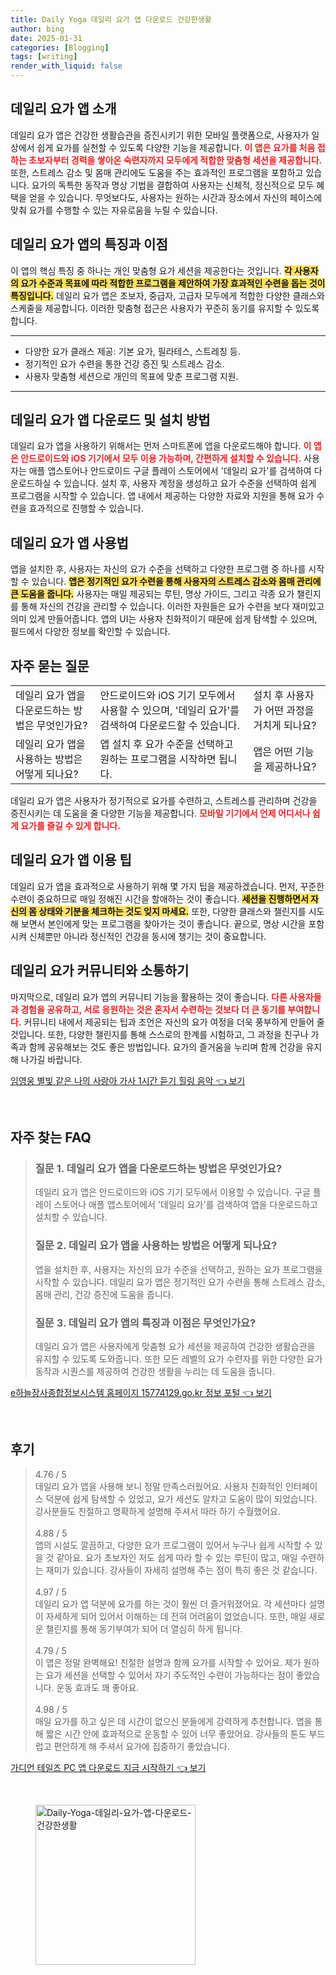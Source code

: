 ```yaml
---
title: Daily Yoga 데일리 요가 앱 다운로드 건강한생활
author: bing
date: 2025-01-31
categories: [Blogging]
tags: [writing]
render_with_liquid: false
---
```



<h2 id='데일리-요가-소개'>데일리 요가 앱 소개</h2>

<p>데일리 요가 앱은 건강한 생활습관을 증진시키기 위한 모바일 플랫폼으로, 사용자가 일상에서 쉽게 요가를 실천할 수 있도록 다양한 기능을 제공합니다. <b><span style="color: #ee2323;">이 앱은 요가를 처음 접하는 초보자부터 경력을 쌓아온 숙련자까지 모두에게 적합한 맞춤형 세션을 제공합니다.</span></b> 또한, 스트레스 감소 및 몸매 관리에도 도움을 주는 효과적인 프로그램을 포함하고 있습니다. 요가의 독특한 동작과 명상 기법을 결합하여 사용자는 신체적, 정신적으로 모두 혜택을 얻을 수 있습니다. 무엇보다도, 사용자는 원하는 시간과 장소에서 자신의 페이스에 맞춰 요가를 수행할 수 있는 자유로움을 누릴 수 있습니다.</p>

<h2 id='데일리-요가-특징'>데일리 요가 앱의 특징과 이점</h2>

<p>이 앱의 핵심 특징 중 하나는 개인 맞춤형 요가 세션을 제공한다는 것입니다. <b><span style="background-color: #ffe066;">각 사용자의 요가 수준과 목표에 따라 적합한 프로그램을 제안하여 가장 효과적인 수련을 돕는 것이 특징입니다.</span></b> 데일리 요가 앱은 초보자, 중급자, 고급자 모두에게 적합한 다양한 클래스와 스케줄을 제공합니다. 이러한 맞춤형 접근은 사용자가 꾸준히 동기를 유지할 수 있도록 합니다.</p>

<hr />

<ul>
    <li>다양한 요가 클래스 제공: 기본 요가, 필라테스, 스트레칭 등.</li>
    <li>정기적인 요가 수련을 통한 건강 증진 및 스트레스 감소.</li>
    <li>사용자 맞춤형 세션으로 개인의 목표에 맞춘 프로그램 지원.</li>
</ul>

<hr />

<h2 id='데일리-요가-다운로드'>데일리 요가 앱 다운로드 및 설치 방법</h2>

<p>데일리 요가 앱을 사용하기 위해서는 먼저 스마트폰에 앱을 다운로드해야 합니다. <b><span style="color: #ee2323;">이 앱은 안드로이드와 iOS 기기에서 모두 이용 가능하며, 간편하게 설치할 수 있습니다.</span></b> 사용자는 애플 앱스토어나 안드로이드 구글 플레이 스토어에서 '데일리 요가'를 검색하여 다운로드하실 수 있습니다. 설치 후, 사용자 계정을 생성하고 요가 수준을 선택하여 쉽게 프로그램을 시작할 수 있습니다. 앱 내에서 제공하는 다양한 자료와 지원을 통해 요가 수련을 효과적으로 진행할 수 있습니다.</p>

<h2 id='데일리-요가-사용법'>데일리 요가 앱 사용법</h2>

<p>앱을 설치한 후, 사용자는 자신의 요가 수준을 선택하고 다양한 프로그램 중 하나를 시작할 수 있습니다. <b><span style="background-color: #ffe066;">앱은 정기적인 요가 수련을 통해 사용자의 스트레스 감소와 몸매 관리에 큰 도움을 줍니다.</span></b> 사용자는 매일 제공되는 루틴, 명상 가이드, 그리고 각종 요가 챌린지를 통해 자신의 건강을 관리할 수 있습니다. 이러한 자원들은 요가 수련을 보다 재미있고 의미 있게 만들어줍니다. 앱의 UI는 사용자 친화적이기 때문에 쉽게 탐색할 수 있으며, 필드에서 다양한 정보를 확인할 수 있습니다.</p>

<h2 id='자주-묻는-질문'>자주 묻는 질문</h2>

<table>
    <tr>
        <td>데일리 요가 앱을 다운로드하는 방법은 무엇인가요?</td>
        <td>안드로이드와 iOS 기기 모두에서 사용할 수 있으며, '데일리 요가'를 검색하여 다운로드할 수 있습니다.</td>
        <td>설치 후 사용자가 어떤 과정을 거치게 되나요?</td>
    </tr>
    <tr>
        <td>데일리 요가 앱을 사용하는 방법은 어떻게 되나요?</td>
        <td>앱 설치 후 요가 수준을 선택하고 원하는 프로그램을 시작하면 됩니다.</td>
        <td>앱은 어떤 기능을 제공하나요?</td>
    </tr>
</table>

<p>데일리 요가 앱은 사용자가 정기적으로 요가를 수련하고, 스트레스를 관리하며 건강을 증진시키는 데 도움을 줄 다양한 기능을 제공합니다. <b><span style="color: #ee2323;">모바일 기기에서 언제 어디서나 쉽게 요가를 즐길 수 있게 합니다.</span></b></p>

<h2 id='데일리-요가-이용-팁'>데일리 요가 앱 이용 팁</h2>

<p>데일리 요가 앱을 효과적으로 사용하기 위해 몇 가지 팁을 제공하겠습니다. 먼저, 꾸준한 수련이 중요하므로 매일 정해진 시간을 할애하는 것이 좋습니다. <b><span style="background-color: #ffe066;">세션을 진행하면서 자신의 몸 상태와 기분을 체크하는 것도 잊지 마세요.</span></b> 또한, 다양한 클래스와 챌린지를 시도해 보면서 본인에게 맞는 프로그램을 찾아가는 것이 좋습니다. 끝으로, 명상 시간을 포함시켜 신체뿐만 아니라 정신적인 건강을 동시에 챙기는 것이 중요합니다.</p>

<h2 id='데일리-요가-커뮤니티'>데일리 요가 커뮤니티와 소통하기</h2>

<p>마지막으로, 데일리 요가 앱의 커뮤니티 기능을 활용하는 것이 좋습니다. <b><span style="color: #ee2323;">다른 사용자들과 경험을 공유하고, 서로 응원하는 것은 혼자서 수련하는 것보다 더 큰 동기를 부여합니다.</span></b> 커뮤니티 내에서 제공되는 팁과 조언은 자신의 요가 여정을 더욱 풍부하게 만들어 줄 것입니다. 또한, 다양한 챌린지를 통해 스스로의 한계를 시험하고, 그 과정을 친구나 가족과 함께 공유해보는 것도 좋은 방법입니다. 요가의 즐거움을 누리며 함께 건강을 유지해 나가길 바랍니다.</p>


<p><a class="click-button" title="임영웅 별빛 같은 나의 사랑아 가사 1시간 듣기 힐링 음악" href="https://greenforu.github.io/posts/%EC%9E%84%EC%98%81%EC%9B%85-%EB%B3%84%EB%B9%9B-%EA%B0%99%EC%9D%80-%EB%82%98%EC%9D%98-%EC%82%AC%EB%9E%91%EC%95%84-%EA%B0%80%EC%82%AC-1%EC%8B%9C%EA%B0%84-%EB%93%A3%EA%B8%B0-%ED%9E%90%EB%A7%81-%EC%9D%8C%EC%95%85/" rel="dofollow">임영웅 별빛 같은 나의 사랑아 가사 1시간 듣기 힐링 음악 👈 보기</a></p><br>
<h2 id='자주_찾는_FAQ'>자주 찾는 FAQ</h2>
<div itemscope="" itemtype="https://schema.org/FAQPage"> 
<blockquote> 
<div itemscope="" itemprop="mainEntity" itemtype="https://schema.org/Question"> 
<h3 itemprop="name">질문 1. 데일리 요가 앱을 다운로드하는 방법은 무엇인가요?</h3> 
<div itemscope="" itemprop="acceptedAnswer" itemtype="https://schema.org/Answer"> 
<span itemprop="text"> 
<p>데일리 요가 앱은 안드로이드와 iOS 기기 모두에서 이용할 수 있습니다. 구글 플레이 스토어나 애플 앱스토어에서 '데일리 요가'를 검색하여 앱을 다운로드하고 설치할 수 있습니다.</p> 
</span> 
</div> 
</div> 
<div itemscope="" itemprop="mainEntity" itemtype="https://schema.org/Question"> 
<h3 itemprop="name">질문 2. 데일리 요가 앱을 사용하는 방법은 어떻게 되나요?</h3> 
<div itemscope="" itemprop="acceptedAnswer" itemtype="https://schema.org/Answer"> 
<span itemprop="text"> 
<p>앱을 설치한 후, 사용자는 자신의 요가 수준을 선택하고, 원하는 요가 프로그램을 시작할 수 있습니다. 데일리 요가 앱은 정기적인 요가 수련을 통해 스트레스 감소, 몸매 관리, 건강 증진에 도움을 줍니다.</p> 
</span> 
</div> 
</div> 
<div itemscope="" itemprop="mainEntity" itemtype="https://schema.org/Question"> 
<h3 itemprop="name">질문 3. 데일리 요가 앱의 특징과 이점은 무엇인가요?</h3> 
<div itemscope="" itemprop="acceptedAnswer" itemtype="https://schema.org/Answer"> 
<span itemprop="text"> 
<p>데일리 요가 앱은 사용자에게 맞춤형 요가 세션을 제공하여 건강한 생활습관을 유지할 수 있도록 도와줍니다. 또한 모든 레벨의 요가 수련자를 위한 다양한 요가 동작과 시퀀스를 제공하여 건강한 생활을 누리는 데 도움을 줍니다.</p> 
</span> 
</div> 
</div> 
</blockquote> 
</div>
<p><a class="click-button" title="e하늘장사종합정보시스템 홈페이지 15774129.go.kr 정보 포털" href="https://greenforu.github.io/posts/e%ED%95%98%EB%8A%98%EC%9E%A5%EC%82%AC%EC%A2%85%ED%95%A9%EC%A0%95%EB%B3%B4%EC%8B%9C%EC%8A%A4%ED%85%9C-%ED%99%88%ED%8E%98%EC%9D%B4%EC%A7%80-15774129.go.kr-%EC%A0%95%EB%B3%B4-%ED%8F%AC%ED%84%B8/" rel="dofollow">e하늘장사종합정보시스템 홈페이지 15774129.go.kr 정보 포털 👈 보기</a></p><br>
<h2 id='후기'>후기</h2>
<div itemscope itemtype="https://schema.org/Product">
  <blockquote>
  <div itemprop="review" itemscope itemtype="https://schema.org/Review">
      <div itemprop="reviewRating" itemscope itemtype="https://schema.org/Rating"> <span itemprop="ratingValue">4.76</span> / <span itemprop="bestRating">5</span> </div>
      <span itemprop="reviewBody">데일리 요가 앱을 사용해 보니 정말 만족스러웠어요. 사용자 친화적인 인터페이스 덕분에 쉽게 탐색할 수 있었고, 요가 세션도 알차고 도움이 많이 되었습니다. 강사분들도 친절하고 명확하게 설명해 주셔서 따라 하기 수월했어요.</span>
  </div>
  <br>
  <div itemprop="review" itemscope itemtype="https://schema.org/Review">
      <div itemprop="reviewRating" itemscope itemtype="https://schema.org/Rating"> <span itemprop="ratingValue">4.88</span> / <span itemprop="bestRating">5</span> </div>
      <span itemprop="reviewBody">앱의 시설도 깔끔하고, 다양한 요가 프로그램이 있어서 누구나 쉽게 시작할 수 있을 것 같아요. 요가 초보자인 저도 쉽게 따라 할 수 있는 루틴이 많고, 매일 수련하는 재미가 있습니다. 강사들이 자세히 설명해 주는 점이 특히 좋은 것 같습니다.</span>
  </div>
  <br>
  <div itemprop="review" itemscope itemtype="https://schema.org/Review">
      <div itemprop="reviewRating" itemscope itemtype="https://schema.org/Rating"> <span itemprop="ratingValue">4.97</span> / <span itemprop="bestRating">5</span> </div>
      <span itemprop="reviewBody">데일리 요가 앱 덕분에 요가를 하는 것이 훨씬 더 즐거워졌어요. 각 세션마다 설명이 자세하게 되어 있어서 이해하는 데 전혀 어려움이 없었습니다. 또한, 매일 새로운 챌린지를 통해 동기부여가 되어 더 열심히 하게 됩니다.</span>
  </div>
  <br>
  <div itemprop="review" itemscope itemtype="https://schema.org/Review">
      <div itemprop="reviewRating" itemscope itemtype="https://schema.org/Rating"> <span itemprop="ratingValue">4.79</span> / <span itemprop="bestRating">5</span> </div>
      <span itemprop="reviewBody">이 앱은 정말 완벽해요! 친절한 설명과 함께 요가를 시작할 수 있어요. 제가 원하는 요가 세션을 선택할 수 있어서 자기 주도적인 수련이 가능하다는 점이 좋았습니다. 운동 효과도 꽤 좋아요.</span>
  </div>
  <br>
  <div itemprop="review" itemscope itemtype="https://schema.org/Review">
      <div itemprop="reviewRating" itemscope itemtype="https://schema.org/Rating"> <span itemprop="ratingValue">4.98</span> / <span itemprop="bestRating">5</span> </div>
      <span itemprop="reviewBody">매일 요가를 하고 싶은 데 시간이 없으신 분들에게 강력하게 추천합니다. 앱을 통해 짧은 시간 안에 효과적으로 운동할 수 있어 너무 좋았어요. 강사들의 톤도 부드럽고 편안하게 해 주셔서 요가에 집중하기 좋았습니다.</span>
  </div>
  </blockquote>
</div>
<p><a class="click-button" title="가디언 테일즈 PC 앱 다운로드 지금 시작하기" href="https://greenforu.github.io/posts/%EA%B0%80%EB%94%94%EC%96%B8-%ED%85%8C%EC%9D%BC%EC%A6%88-PC-%EC%95%B1-%EB%8B%A4%EC%9A%B4%EB%A1%9C%EB%93%9C-%EC%A7%80%EA%B8%88-%EC%8B%9C%EC%9E%91%ED%95%98%EA%B8%B0/" rel="dofollow">가디언 테일즈 PC 앱 다운로드 지금 시작하기 👈 보기</a></p><br>
<figure class="image"><img src="https://greenforu.github.io/assets/img/thumbnail/Daily-Yoga-데일리-요가-앱-다운로드-건강한생활.webp" alt="Daily-Yoga-데일리-요가-앱-다운로드-건강한생활" width="256" height="256"></figure>